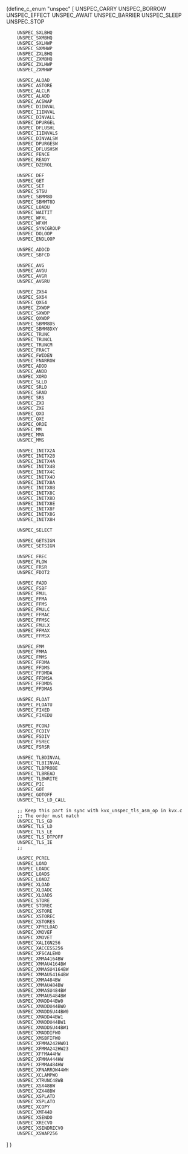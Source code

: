 
(define_c_enum "unspec"
  [
        UNSPEC_CARRY
        UNSPEC_BORROW
        UNSPEC_EFFECT
        UNSPEC_AWAIT
        UNSPEC_BARRIER
        UNSPEC_SLEEP
        UNSPEC_STOP

        UNSPEC_SXLBHQ
        UNSPEC_SXMBHQ
        UNSPEC_SXLHWP
        UNSPEC_SXMHWP
        UNSPEC_ZXLBHQ
        UNSPEC_ZXMBHQ
        UNSPEC_ZXLHWP
        UNSPEC_ZXMHWP

        UNSPEC_ALOAD
        UNSPEC_ASTORE
        UNSPEC_ALCLR
        UNSPEC_ALADD
        UNSPEC_ACSWAP
        UNSPEC_D1INVAL
        UNSPEC_I1INVAL
        UNSPEC_DINVALL
        UNSPEC_DPURGEL
        UNSPEC_DFLUSHL
        UNSPEC_I1INVALS
        UNSPEC_DINVALSW
        UNSPEC_DPURGESW
        UNSPEC_DFLUSHSW
        UNSPEC_FENCE
        UNSPEC_READY
        UNSPEC_DZEROL

        UNSPEC_DEF
        UNSPEC_GET
        UNSPEC_SET
        UNSPEC_STSU
        UNSPEC_SBMM8D
        UNSPEC_SBMMT8D
        UNSPEC_LOADU
        UNSPEC_WAITIT
        UNSPEC_WFXL
        UNSPEC_WFXM
        UNSPEC_SYNCGROUP
        UNSPEC_DOLOOP
        UNSPEC_ENDLOOP

        UNSPEC_ADDCD
        UNSPEC_SBFCD

        UNSPEC_AVG
        UNSPEC_AVGU
        UNSPEC_AVGR
        UNSPEC_AVGRU

        UNSPEC_ZX64
        UNSPEC_SX64
        UNSPEC_QX64
        UNSPEC_ZXWDP
        UNSPEC_SXWDP
        UNSPEC_QXWDP
        UNSPEC_SBMM8DS
        UNSPEC_SBMM8DXY
        UNSPEC_TRUNC
        UNSPEC_TRUNCL
        UNSPEC_TRUNCM
        UNSPEC_FRACT
        UNSPEC_FWIDEN
        UNSPEC_FNARROW
        UNSPEC_ADDD
        UNSPEC_ANDD
        UNSPEC_XORD
        UNSPEC_SLLD
        UNSPEC_SRLD
        UNSPEC_SRAD
        UNSPEC_SRS
        UNSPEC_ZXO
        UNSPEC_ZXE
        UNSPEC_QXO
        UNSPEC_QXE
        UNSPEC_OROE
        UNSPEC_MM
        UNSPEC_MMA
        UNSPEC_MMS

        UNSPEC_INITX2A
        UNSPEC_INITX2B
        UNSPEC_INITX4A
        UNSPEC_INITX4B
        UNSPEC_INITX4C
        UNSPEC_INITX4D
        UNSPEC_INITX8A
        UNSPEC_INITX8B
        UNSPEC_INITX8C
        UNSPEC_INITX8D
        UNSPEC_INITX8E
        UNSPEC_INITX8F
        UNSPEC_INITX8G
        UNSPEC_INITX8H

        UNSPEC_SELECT

        UNSPEC_GETSIGN
        UNSPEC_SETSIGN

        UNSPEC_FREC
        UNSPEC_FLOW
        UNSPEC_FRSR
        UNSPEC_FDOT2

        UNSPEC_FADD
        UNSPEC_FSBF
        UNSPEC_FMUL
        UNSPEC_FFMA
        UNSPEC_FFMS
        UNSPEC_FMULC
        UNSPEC_FFMAC
        UNSPEC_FFMSC
        UNSPEC_FMULX
        UNSPEC_FFMAX
        UNSPEC_FFMSX

        UNSPEC_FMM
        UNSPEC_FMMA
        UNSPEC_FMMS
        UNSPEC_FFDMA
        UNSPEC_FFDMS
        UNSPEC_FFDMDA
        UNSPEC_FFDMSA
        UNSPEC_FFDMDS
        UNSPEC_FFDMAS

        UNSPEC_FLOAT
        UNSPEC_FLOATU
        UNSPEC_FIXED
        UNSPEC_FIXEDU

        UNSPEC_FCONJ
        UNSPEC_FCDIV
        UNSPEC_FSDIV
        UNSPEC_FSREC
        UNSPEC_FSRSR

        UNSPEC_TLBDINVAL
        UNSPEC_TLBIINVAL
        UNSPEC_TLBPROBE
        UNSPEC_TLBREAD
        UNSPEC_TLBWRITE
        UNSPEC_PIC
        UNSPEC_GOT
        UNSPEC_GOTOFF
        UNSPEC_TLS_LD_CALL

        ;; Keep this part in sync with kvx_unspec_tls_asm_op in kvx.c
        ;; The order must match
        UNSPEC_TLS_GD
        UNSPEC_TLS_LD
        UNSPEC_TLS_LE
        UNSPEC_TLS_DTPOFF
        UNSPEC_TLS_IE
        ;;

        UNSPEC_PCREL
        UNSPEC_LOAD
        UNSPEC_LOADC
        UNSPEC_LOADS
        UNSPEC_LOADZ
        UNSPEC_XLOAD
        UNSPEC_XLOADC
        UNSPEC_XLOADS
        UNSPEC_STORE
        UNSPEC_STOREC
        UNSPEC_XSTORE
        UNSPEC_XSTOREC
        UNSPEC_XSTORES
        UNSPEC_XPRELOAD
        UNSPEC_XMOVEF
        UNSPEC_XMOVET
        UNSPEC_XALIGN256
        UNSPEC_XACCESS256
        UNSPEC_XFSCALEWO
        UNSPEC_XMMA4164BW
        UNSPEC_XMMAU4164BW
        UNSPEC_XMMASU4164BW
        UNSPEC_XMMAUS4164BW
        UNSPEC_XMMA484BW
        UNSPEC_XMMAU484BW
        UNSPEC_XMMASU484BW
        UNSPEC_XMMAUS484BW
        UNSPEC_XMADD44BW0
        UNSPEC_XMADDU44BW0
        UNSPEC_XMADDSU44BW0
        UNSPEC_XMADD44BW1
        UNSPEC_XMADDU44BW1
        UNSPEC_XMADDSU44BW1
        UNSPEC_XMADDIFWO
        UNSPEC_XMSBFIFWO
        UNSPEC_XFMMA242HW01
        UNSPEC_XFMMA242HW23
        UNSPEC_XFFMA44HW
        UNSPEC_XFMMA444HW
        UNSPEC_XFMMA484HW
        UNSPEC_XFNARROW44WH
        UNSPEC_XCLAMPWO
        UNSPEC_XTRUNC48WB
        UNSPEC_XSX48BW
        UNSPEC_XZX48BW
        UNSPEC_XSPLATD
        UNSPEC_XSPLATO
        UNSPEC_XCOPY
        UNSPEC_XMT44D
        UNSPEC_XSENDO
        UNSPEC_XRECVO
        UNSPEC_XSENDRECVO
        UNSPEC_XSWAP256
   ]
)

